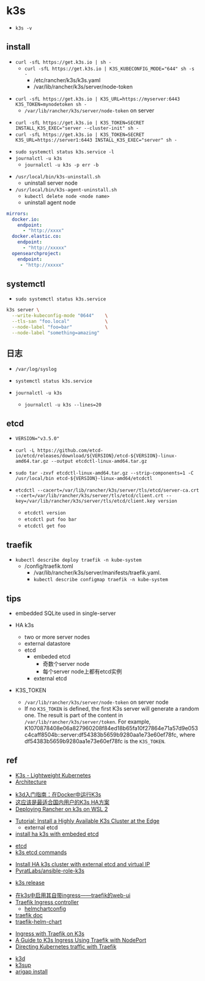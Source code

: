 # k3s

+ `k3s -v`


## install 
<!-- install k3s server -->
+ `curl -sfL https://get.k3s.io | sh -`
    + `curl -sfL https://get.k3s.io | K3S_KUBECONFIG_MODE="644" sh -s -`
        + /etc/rancher/k3s/k3s.yaml
        + /var/lib/rancher/k3s/server/node-token
<!-- install k3s agent -->
+ `curl -sfL https://get.k3s.io | K3S_URL=https://myserver:6443 K3S_TOKEN=mynodetoken sh -`
    + `/var/lib/rancher/k3s/server/node-token` on server

<!-- install HA k3s with embeded etcd -->
+ `curl -sfL https://get.k3s.io | K3S_TOKEN=SECRET INSTALL_K3S_EXEC="server --cluster-init" sh -`
+ `curl -sfL https://get.k3s.io | K3S_TOKEN=SECRET K3S_URL=https://server1:6443 INSTALL_K3S_EXEC="server" sh -`

<!-- check,debug -->
+ `sudo systemctl status k3s.service -l`
+ `journalctl -u k3s`
    + `journalctl -u k3s -p err -b`

<!-- uninstall -->
+ `/usr/local/bin/k3s-uninstall.sh`
    + uninstall server node
+ `/usr/local/bin/k3s-agent-uninstall.sh`
    + `kubectl delete node <node name>`
    + uninstall agent node

<!-- intranet install -->

<!-- /etc/rancher/k3s/registries.yaml -->
```yaml
mirrors:
  docker.io:
    endpoint:
      - "http://xxxx"
  docker.elastic.co:
    endpoint:
      - "http://xxxxx"
  opensearchproject:
    endpoint:
     - "http://xxxxx"
```


## systemctl
<!-- /etc/systemd/system/k3s*.service -->
+ `sudo systemctl status k3s.service`
```sh
k3s server \
  --write-kubeconfig-mode "0644"    \
  --tls-san "foo.local"             \
  --node-label "foo=bar"            \
  --node-label "something=amazing"
```

## 日志

+ `/var/log/syslog`

+ `systemctl status k3s.service`

+ `journalctl -u k3s`
    + `journalctl -u k3s --lines=20`

## etcd

<!-- install etcdctl -->
+ `VERSION="v3.5.0"`
+ `curl -L https://github.com/etcd-io/etcd/releases/download/${VERSION}/etcd-${VERSION}-linux-amd64.tar.gz --output etcdctl-linux-amd64.tar.gz`
+ `sudo tar -zxvf etcdctl-linux-amd64.tar.gz --strip-components=1 -C /usr/local/bin etcd-${VERSION}-linux-amd64/etcdctl`

+ `etcdctl --cacert=/var/lib/rancher/k3s/server/tls/etcd/server-ca.crt --cert=/var/lib/rancher/k3s/server/tls/etcd/client.crt --key=/var/lib/rancher/k3s/server/tls/etcd/client.key version`
    + `etcdctl version`
    + `etcdctl put foo bar`
    + `etcdctl get foo`

<!-- etcd -->

## traefik
+ `kubectl describe deploy traefik -n kube-system`
    + /config/traefik.toml
        + /var/lib/rancher/k3s/server/manifests/traefik.yaml.
        + `kubectl describe configmap traefik -n kube-system`

## tips

+ embedded SQLite used in single-server

+ HA k3s
    + two or more server nodes 
    + external datastore
    + etcd
        + embeded etcd
            + 奇数个server node
            + 每个server node上都有etcd实例
        + external etcd

+ K3S_TOKEN
    + `/var/lib/rancher/k3s/server/node-token` on server node
    + If no `K3S_TOKEN` is defined, the first K3s server will generate a random one. The result is part of the content in `/var/lib/rancher/k3s/server/token`. For example, K1070878408e06a827960208f84ed18b65fa10f27864e71a57d9e053c4caff8504b::server:df54383b5659b9280aa1e73e60ef78fc, where df54383b5659b9280aa1e73e60ef78fc is the `K3S_TOKEN`.

## ref

+ [K3s - Lightweight Kubernetes](https://rancher.com/docs/k3s/latest/en/)
+ [Architecture](https://rancher.com/docs/k3s/latest/en/architecture/)
<!-- others -->

+ [k3d入门指南：在Docker中运行K3s](https://mp.weixin.qq.com/s?__biz=MzIxMDA5MzA4MQ==&mid=2247484625&idx=1&sn=b29936c27b7dda71fa487dbf041e6c52&chksm=976891a7a01f18b16c423fcf047cc502db46198f05454b642eaf91d56409c0244a304eb522ed&scene=21#wechat_redirect)
+ [这应该是最适合国内用户的K3s HA方案](https://mp.weixin.qq.com/s?__biz=MzIxMDA5MzA4MQ==&mid=2247484297&idx=1&sn=13fb1986fb016444abd10fa99dc01eb6&chksm=976896ffa01f1fe94d07e02fc4cbb95dacb91542fa8334db94b78a26da17fe6b9237b3760860&scene=21#wechat_redirect)
+ [Deploying Rancher on k3s on WSL 2](https://boxofcables.dev/deploying-rancher-on-k3s-on-wsl2/)

<!-- HA -->
+ [Tutorial: Install a Highly Available K3s Cluster at the Edge](https://thenewstack.io/tutorial-install-a-highly-available-k3s-cluster-at-the-edge/)
    + external etcd
+ [install ha k3s with embeded etcd](https://github.com/k3s-io/k3s/issues/1617)

<!-- etcd -->
+ [etcd](https://etcd.io/docs/v3.5/install/)
+ [k3s etcd commands](https://gist.github.com/superseb/0c06164eef5a097c66e810fe91a9d408)


<!-- practice -->
+ [Install HA k3s cluster with external etcd and virtual IP](https://github.com/pmvrolijk/k3s-cluster)
+ [PyratLabs/ansible-role-k3s](https://github.com/PyratLabs/ansible-role-k3s)

<!-- release -->
+ [k3s release](https://github.com/k3s-io/k3s/releases)


<!-- traefik -->
+ [在k3s中启用其自带ingress——traefik的web-ui](https://www.jianshu.com/p/0040e8bd6d1e)
+ [ Traefik Ingress controller](https://rancher.com/docs/k3s/latest/en/networking/)
    + [helmchartconfig](https://rancher.com/docs/k3s/latest/en/helm/#customizing-packaged-components-with-helmchartconfig)
+ [traefik doc](https://doc.traefik.io/traefik/)
+ [traefik-helm-chart](https://github.com/traefik/traefik-helm-chart/tree/master/traefik)
<!-- traefik samples -->
+ [Ingress with Traefik on K3s](https://itnext.io/ingress-with-treafik-on-k3s-53db6e751ed3)
+ [A Guide to K3s Ingress Using Traefik with NodePort](https://levelup.gitconnected.com/a-guide-to-k3s-ingress-using-traefik-with-nodeport-6eb29add0b4b)
+ [Directing Kubernetes traffic with Traefik](https://opensource.com/article/20/3/kubernetes-traefik)

<!-- install k3s-->
+ [k3d](https://k3d.io/v5.4.6/)
+ [k3sup](https://github.com/alexellis/k3sup)
+ [arigap install](https://docs.k3s.io/installation/airgap)